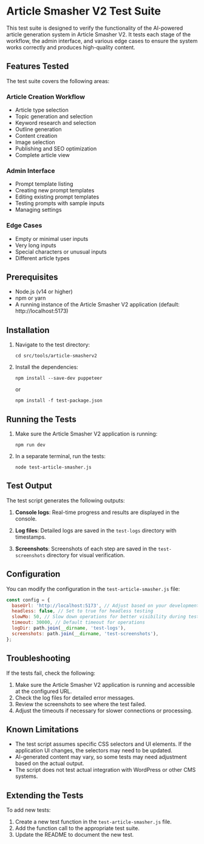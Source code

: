 # Article Smasher V2 Test Suite

This test suite is designed to verify the functionality of the AI-powered article generation system in Article Smasher V2. It tests each stage of the workflow, the admin interface, and various edge cases to ensure the system works correctly and produces high-quality content.

## Features Tested

The test suite covers the following areas:

### Article Creation Workflow
- Article type selection
- Topic generation and selection
- Keyword research and selection
- Outline generation
- Content creation
- Image selection
- Publishing and SEO optimization
- Complete article view

### Admin Interface
- Prompt template listing
- Creating new prompt templates
- Editing existing prompt templates
- Testing prompts with sample inputs
- Managing settings

### Edge Cases
- Empty or minimal user inputs
- Very long inputs
- Special characters or unusual inputs
- Different article types

## Prerequisites

- Node.js (v14 or higher)
- npm or yarn
- A running instance of the Article Smasher V2 application (default: http://localhost:5173)

## Installation

1. Navigate to the test directory:
   ```
   cd src/tools/article-smasherv2
   ```

2. Install the dependencies:
   ```
   npm install --save-dev puppeteer
   ```
   or
   ```
   npm install -f test-package.json
   ```

## Running the Tests

1. Make sure the Article Smasher V2 application is running:
   ```
   npm run dev
   ```

2. In a separate terminal, run the tests:
   ```
   node test-article-smasher.js
   ```

## Test Output

The test script generates the following outputs:

1. **Console logs**: Real-time progress and results are displayed in the console.

2. **Log files**: Detailed logs are saved in the `test-logs` directory with timestamps.

3. **Screenshots**: Screenshots of each step are saved in the `test-screenshots` directory for visual verification.

## Configuration

You can modify the configuration in the `test-article-smasher.js` file:

```javascript
const config = {
  baseUrl: 'http://localhost:5173', // Adjust based on your development server
  headless: false, // Set to true for headless testing
  slowMo: 50, // Slow down operations for better visibility during testing
  timeout: 30000, // Default timeout for operations
  logDir: path.join(__dirname, 'test-logs'),
  screenshots: path.join(__dirname, 'test-screenshots'),
};
```

## Troubleshooting

If the tests fail, check the following:

1. Make sure the Article Smasher V2 application is running and accessible at the configured URL.
2. Check the log files for detailed error messages.
3. Review the screenshots to see where the test failed.
4. Adjust the timeouts if necessary for slower connections or processing.

## Known Limitations

- The test script assumes specific CSS selectors and UI elements. If the application UI changes, the selectors may need to be updated.
- AI-generated content may vary, so some tests may need adjustment based on the actual output.
- The script does not test actual integration with WordPress or other CMS systems.

## Extending the Tests

To add new tests:

1. Create a new test function in the `test-article-smasher.js` file.
2. Add the function call to the appropriate test suite.
3. Update the README to document the new test.